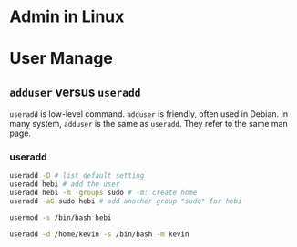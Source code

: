 # Admin in Linux

# User Manage

## `adduser` versus `useradd`

`useradd` is low-level command. `adduser` is friendly, often used in Debian.
In many system, `adduser` is the same as `useradd`.
They refer to the same man page.

### useradd

```sh
useradd -D # list default setting
useradd hebi # add the user
useradd hebi -m -groups sudo # -m: create home
useradd -aG sudo hebi # add another group "sudo" for hebi

usermod -s /bin/bash hebi

useradd -d /home/kevin -s /bin/bash -m kevin
```
